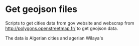 # Get geojson files

Scripts to get cities data from gov website and webscrap from http://polygons.openstreetmap.fr/ to get geojson data.

The data is Algerian cities and agerian Wilaya's
